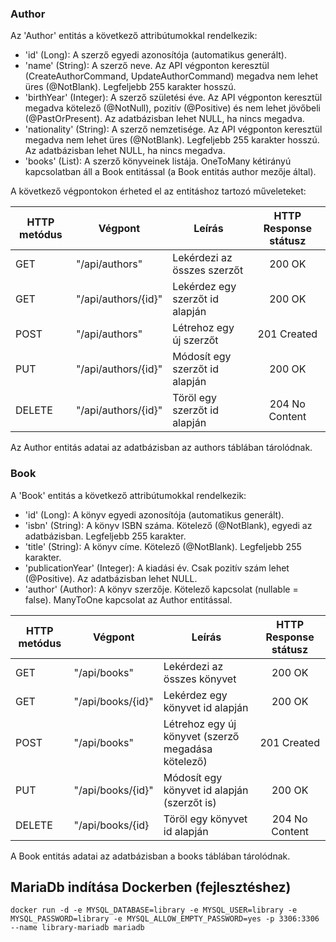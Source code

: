 ### Author

Az 'Author' entitás a következő attribútumokkal rendelkezik:
* 'id' (Long): A szerző egyedi azonosítója (automatikus generált).
* 'name' (String): A szerző neve. Az API végponton keresztül (CreateAuthorCommand, UpdateAuthorCommand) megadva nem lehet üres (@NotBlank). Legfeljebb 255 karakter hosszú.
* 'birthYear' (Integer): A szerző születési éve. Az API végponton keresztül megadva kötelező (@NotNull), pozitív (@Positive) és nem lehet jövőbeli (@PastOrPresent). Az adatbázisban lehet NULL, ha nincs megadva.
* 'nationality' (String): A szerző nemzetisége. Az API végponton keresztül megadva nem lehet üres (@NotBlank). Legfeljebb 255 karakter hosszú. Az adatbázisban lehet NULL, ha nincs megadva.
* 'books' (List<Book>): A szerző könyveinek listája. OneToMany kétirányú kapcsolatban áll a Book entitással (a Book entitás author mezője által).

A következő végpontokon érheted el az entitáshoz tartozó műveleteket:

| HTTP metódus | Végpont             | Leírás                          | HTTP Response státusz|
|--------------|---------------------|---------------------------------|:--------------------:|
| GET	       | "/api/authors"	     | Lekérdezi az összes szerzőt     | 200 OK               |
| GET	       | "/api/authors/{id}" | Lekérdez egy szerzőt id alapján |  200 OK              |
| POST	       | "/api/authors"	     | Létrehoz egy új szerzőt         |  201 Created         |
| PUT	       | "/api/authors/{id}" | Módosít egy szerzőt id alapján  |  200 OK              |
| DELETE       | "/api/authors/{id}" | Töröl egy szerzőt id alapján    | 204 No Content       |

Az Author entitás adatai az adatbázisban az authors táblában tárolódnak.

### Book

A 'Book' entitás a következő attribútumokkal rendelkezik:

* 'id' (Long): A könyv egyedi azonosítója (automatikus generált).
* 'isbn' (String): A könyv ISBN száma. Kötelező (@NotBlank), egyedi az adatbázisban. Legfeljebb 255 karakter.
* 'title' (String): A könyv címe. Kötelező (@NotBlank). Legfeljebb 255 karakter.
* 'publicationYear' (Integer): A kiadási év. Csak pozitív szám lehet (@Positive). Az adatbázisban lehet NULL.
* 'author' (Author): A könyv szerzője. Kötelező kapcsolat (nullable = false). ManyToOne kapcsolat az Author entitással.

| HTTP metódus | Végpont              | Leírás                                             | HTTP Response státusz |
|--------------|----------------------|----------------------------------------------------|:---------------------:|
| GET	       | "/api/books"	      | Lekérdezi az összes könyvet	                        |        200 OK         |
| GET	       | "/api/books/{id}"	  | Lekérdez egy könyvet id alapján	                    |        200 OK         |
| POST	       | "/api/books"	      | Létrehoz egy új könyvet (szerző megadása kötelező)	|      201 Created      |
| PUT	       | "/api/books/{id}"	  | Módosít egy könyvet id alapján (szerzőt is)	        |        200 OK         |
| DELETE       | 	"/api/books/{id}  | Töröl egy könyvet id alapján	                    |    204 No Content     |         

A Book entitás adatai az adatbázisban a books táblában tárolódnak.


## MariaDb indítása Dockerben (fejlesztéshez)
`docker run -d -e MYSQL_DATABASE=library -e MYSQL_USER=library -e MYSQL_PASSWORD=library -e MYSQL_ALLOW_EMPTY_PASSWORD=yes -p 3306:3306 --name library-mariadb mariadb`